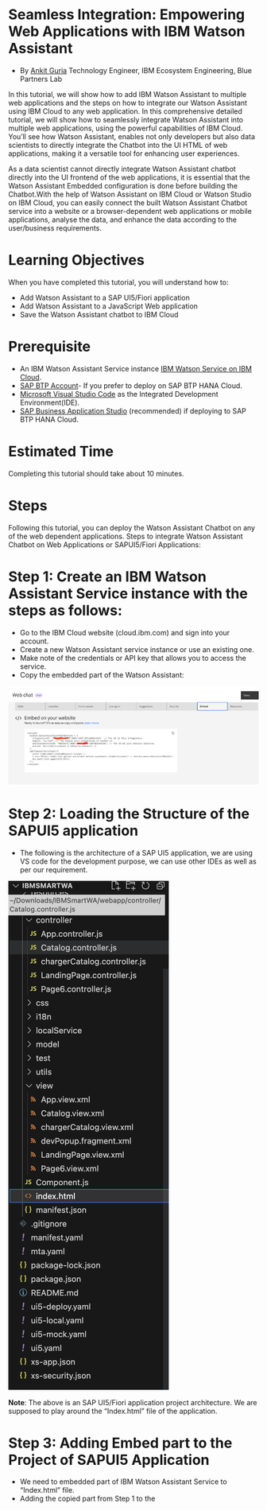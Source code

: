 # Seamless Integration: Empowering Web Applications with IBM Watson Assistant 
- By [Ankit Guria](https://w3.ibm.com/#/people/003Z1Y744) Technology Engineer, IBM Ecosystem Engineering, Blue Partners Lab

In this tutorial, we will show how to add IBM Watson Assistant to multiple web applications and the steps on how to integrate our Watson Assistant using IBM Cloud to any web application. In this comprehensive detailed tutorial, we will show how to seamlessly integrate Watson Assistant into multiple web applications, using the powerful capabilities of IBM Cloud. You’ll see how Watson Assistant, enables not only developers but also  data scientists to directly integrate the Chatbot into the UI HTML of web applications, making it a versatile tool for enhancing user experiences.

As a data scientist cannot directly integrate Watson Assistant chatbot directly into the UI frontend of the web applications, it is essential that the Watson Assistant Embedded configuration is done before building the Chatbot.With the help of Watson Assistant on IBM Cloud or Watson Studio on IBM Cloud, you can easily connect the built Watson Assistant Chatbot service into a website or a browser-dependent web applications or mobile applications, analyse the data, and enhance the data according to the user/business requirements.

# Learning Objectives

When you have completed this tutorial, you will understand how to: 
- Add Watson Assistant to a SAP UI5/Fiori application
- Add Watson Assistant to a JavaScript Web application 
- Save the Watson Assistant chatbot to IBM Cloud 

# Prerequisite

- An IBM Watson Assistant Service instance [IBM Watson Service on IBM Cloud](https://cloud.ibm.com/services/conversation/crn%3Av1%3Abluemix%3Apublic%3Aconversation%3Aau-syd%3Aa%2F4f0e977785d64ddaa9c00744d09d4ae5%3A853f2c9c-2bd1-48db-a259-647f83d69cfd%3A%3A?paneId=manage). 
- [SAP BTP Account](https://accounts.sap.com/saml2/idp/sso?sp=cockpit-cf-eu10&RelayState=response_type%3Dcode%26scope%3Dopenid%26redirect_uri%3Dhttps%253A%252F%252Femea.cockpit.btp.cloud.sap%252Flogin%252Fcallback%26client_id%3D28f1d77a-ce0d-401a-b926-e393cd8ed4fa%26state%3D11346716447162)- If you prefer to deploy on SAP BTP HANA Cloud. 
- [Microsoft Visual Studio Code](https://code.visualstudio.com/download) as the Integrated Development Environment(IDE). 
- [SAP Business Application Studio](https://accounts.sap.com/saml2/idp/sso?sp=cockpit-cf-eu10&RelayState=response_type%3Dcode%26scope%3Dopenid%26redirect_uri%3Dhttps%253A%252F%252Femea.cockpit.btp.cloud.sap%252Flogin%252Fcallback%26client_id%3D28f1d77a-ce0d-401a-b926-e393cd8ed4fa%26state%3D11346716447162) (recommended) if deploying to SAP BTP HANA Cloud. 

# Estimated Time

Completing this tutorial should take about 10 minutes. 

# Steps 

Following this tutorial, you can deploy the Watson Assistant Chatbot on any of the web dependent applications. 
Steps to integrate Watson Assistant Chatbot on Web Applications or SAPUI5/Fiori Applications: 
# Step 1: Create an IBM Watson Assistant Service instance with the steps as follows: 
- Go to the IBM Cloud website (cloud.ibm.com) and sign into your account. 
- Create a new Watson Assistant service instance or use an existing one. 
- Make note of the credentials or API key that allows you to access the service. 
- Copy the embedded part of the Watson Assistant:  

![embedWA](images/embedWA.png)

# Step 2: Loading the Structure of the SAPUI5 application 

- The following is the architecture of a SAP UI5 application, we are using VS code for the development purpose, we can use other IDEs as well as per our requirement. 

![fig2](images/fig2.png)

**Note**: The above is an SAP UI5/Fiori application project architecture. We are supposed to play around the “Index.html” file of the application. 

# Step 3: Adding Embed part to the Project of SAPUI5 Application 

- We need to embedded part of IBM Watson Assistant Service to “Index.html” file. 
- Adding the copied part from Step 1 to the <script> tag of Index.html (Line 30 to Line 49). 

![fig3](images/fig3.jpg)

# Step 4: Testing the Chatbot and checking the UI 
- Now we need to run our application and the Watson Assistant is now available at the bottom right corner of the screen to answer your queries. 

![fig4-2](images/fig4-2.jpg)

**NOTE**: And the above 4 steps can get Watson Assistant Chatbot ready in any SAP UI5/Fiori application. 

![fig5](images/fig5.jpg)
# Summary 
This tutorial serves as a comprehensive guide for data scientists and developers, providing the necessary steps to integrate IBM Watson Assistant seamlessly across different web applications. By leveraging the capabilities of IBM Cloud, users can enhance their web applications with intelligent conversational agents that deliver exceptional user experiences and valuable insights.


# Next Steps

As next steps, this project can now be used as a base to build and add more features on top of it to create chatbots for different use cases.
Watson Assistant Documentation:

https://cloud.ibm.com/docs/assistant?topic=assistant-getting-started


